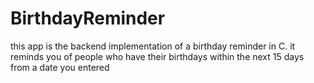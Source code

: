 # BirthdayReminder
this app is the backend implementation of a birthday reminder in C. 
it reminds you of people who have their birthdays within the next 
15 days from a date you entered
